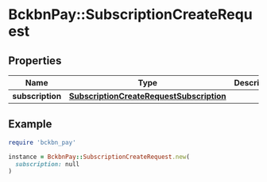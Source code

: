 # BckbnPay::SubscriptionCreateRequest

## Properties

| Name | Type | Description | Notes |
| ---- | ---- | ----------- | ----- |
| **subscription** | [**SubscriptionCreateRequestSubscription**](SubscriptionCreateRequestSubscription.md) |  | [optional] |

## Example

```ruby
require 'bckbn_pay'

instance = BckbnPay::SubscriptionCreateRequest.new(
  subscription: null
)
```

